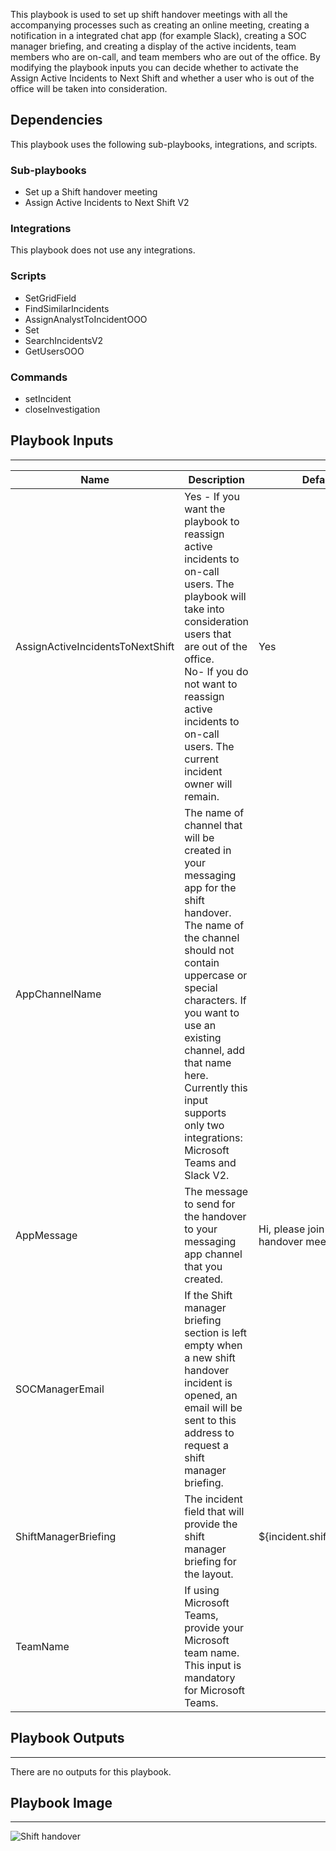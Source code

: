 This playbook is used to set up shift handover meetings with all the accompanying processes such as creating an online meeting, creating a notification in a integrated chat app (for example Slack), creating a SOC manager briefing, and creating a display of the active incidents, team members who are on-call, and team members who are out of the office.
By modifying the playbook inputs you can decide whether to activate the Assign Active Incidents to Next Shift and whether a user who is out of the office will be taken into consideration.

## Dependencies
This playbook uses the following sub-playbooks, integrations, and scripts.

### Sub-playbooks
* Set up a Shift handover meeting
* Assign Active Incidents to Next Shift V2

### Integrations
This playbook does not use any integrations.

### Scripts
* SetGridField
* FindSimilarIncidents
* AssignAnalystToIncidentOOO
* Set
* SearchIncidentsV2
* GetUsersOOO

### Commands
* setIncident
* closeInvestigation

## Playbook Inputs
---

| **Name** | **Description** | **Default Value** | **Required** |
| --- | --- | --- | --- |
| AssignActiveIncidentsToNextShift | Yes - If you want the playbook to reassign active incidents to on-call users. The playbook will take into consideration users that are out of the office.<br/>No- If you do not want to reassign active incidents to on-call users. The current incident owner will remain. <br/> | Yes | Optional |
| AppChannelName  | The name of channel that will be created in your messaging app for the shift handover.<br/>The name of the channel should not contain uppercase or special characters. If you want to use an existing channel, add that name here. Currently this input supports only two integrations: Microsoft Teams and Slack V2.    |  | Optional |
| AppMessage  | The message to send for the handover to your messaging app channel that you created. | Hi, please join the shift handover meeting. | Optional |
| SOCManagerEmail | If the Shift manager briefing section is left empty when a new shift handover incident is opened, an email will be sent to this address to request a shift manager briefing. |  | Optional |
| ShiftManagerBriefing  | The incident field that will provide the shift manager briefing for the layout. | ${incident.shiftmanagerbriefing} | Optional |
| TeamName | If using Microsoft Teams, provide your Microsoft team name. This input is mandatory for Microsoft Teams. |  | Optional |

## Playbook Outputs
---
There are no outputs for this playbook.

## Playbook Image
---
![Shift handover](https://raw.githubusercontent.com/cvescan/cvescan/0f054e42b87d33cbce6cbdef8610b1f50bb06917/Packs/ShiftManagement/doc_files/Shift_management_-_Shift_handover.png)